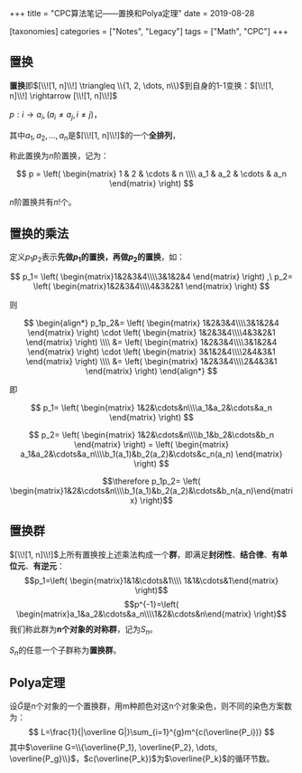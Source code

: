 +++
title = "CPC算法笔记——置换和Polya定理"
date = 2019-08-28

[taxonomies]
categories = ["Notes", "Legacy"]
tags = ["Math", "CPC"]
+++

## 置换

**置换**即$[\\![1, n]\\!] \triangleq \\{1, 2, \dots, n\\}$到自身的1-1变换：$[\\![1, n]\\!] \rightarrow [\\![1, n]\\!]$

$p: i \rightarrow a_i, (a_i \neq a_j, i \neq j)$，

其中$a_1, a_2, \dots, a_n$是$[\\![1, n]\\!]$的一个**全排列**，

称此置换为$n$阶置换，记为：

$$
p = \left(
\begin{matrix}
    1 & 2 & \cdots & n \\\\
    a_1 & a_2 & \cdots & a_n
\end{matrix} \right)
$$

$n$阶置换共有$n!$个。

<!-- more -->

## 置换的乘法

定义$p_1p_2$表示**先做$p_1$的置换，再做$p_2$的置换**，如：

$$
p_1= \left(
\begin{matrix}1&2&3&4\\\\3&1&2&4
\end{matrix} \right)
,\ 
p_2= \left(
\begin{matrix}1&2&3&4\\\\4&3&2&1
\end{matrix} \right)
$$

则

$$
\begin{align*}
p_1p_2&= \left(
\begin{matrix}
1&2&3&4\\\\3&1&2&4
\end{matrix} \right)
\cdot
\left( \begin{matrix}
1&2&3&4\\\\4&3&2&1
\end{matrix} \right) \\\\
&=
\left( \begin{matrix}
1&2&3&4\\\\3&1&2&4
\end{matrix} \right)
\cdot
\left( \begin{matrix}
3&1&2&4\\\\2&4&3&1
\end{matrix} \right) \\\\
&=
\left( \begin{matrix}
1&2&3&4\\\\2&4&3&1
\end{matrix} \right)
\end{align*}
$$

即

$$
p_1=
\left( \begin{matrix}
1&2&\cdots&n\\\\a_1&a_2&\cdots&a_n
\end{matrix} \right)
$$

$$
p_2=
\left( \begin{matrix}
1&2&\cdots&n\\\\b_1&b_2&\cdots&b_n
\end{matrix} \right)
= \left( \begin{matrix}
a_1&a_2&\cdots&a_n\\\\b_1(a_1)&b_2(a_2)&\cdots&c_n(a_n)
\end{matrix} \right)
$$

$$\therefore p_1p_2=
\left( \begin{matrix}1&2&\cdots&n\\\\b_1(a_1)&b_2(a_2)&\cdots&b_n(a_n)\end{matrix} \right)$$

## 置换群

$[\\![1, n]\\!]$上所有置换按上述乘法构成一个**群**，即满足**封闭性**、**结合律**、**有单位元**、**有逆元**：
$$p_1=\left( \begin{matrix}1&1&\cdots&1\\\\ 1&1&\cdots&1\end{matrix} \right)$$
$$p^{-1}=\left( \begin{matrix}a_1&a_2&\cdots&a_n\\\\1&2&\cdots&n\end{matrix} \right)$$
我们称此群为**n个对象的对称群**，记为$S_n$。

$S_n$的任意一个子群称为**置换群**。

## Polya定理

设$\bar G$是n个对象的一个置换群，用m种颜色对这n个对象染色，则不同的染色方案数为：
$$
L=\frac{1}{|\overline G|}\sum_{i=1}^{g}m^{c(\overline{P_i})}
$$
其中$\overline G=\\{\overline{P_1}, \overline{P_2}, \dots, \overline{P_g}\\}$，$c(\overline{P_k})$为$\overline{P_k}$的循环节数。